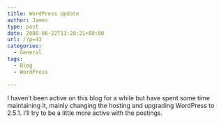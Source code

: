 ```yaml
---
title: WordPress Update
author: James
type: post
date: 2008-06-22T13:20:21+00:00
url: /?p=43
categories:
  - General
tags:
  - Blog
  - WordPress

---
```

I haven&#8217;t been active on this blog for a while but have spent some time maintaining it, mainly changing the hosting and upgrading WordPress to 2.5.1. I&#8217;ll try to be a little more active with the postings.